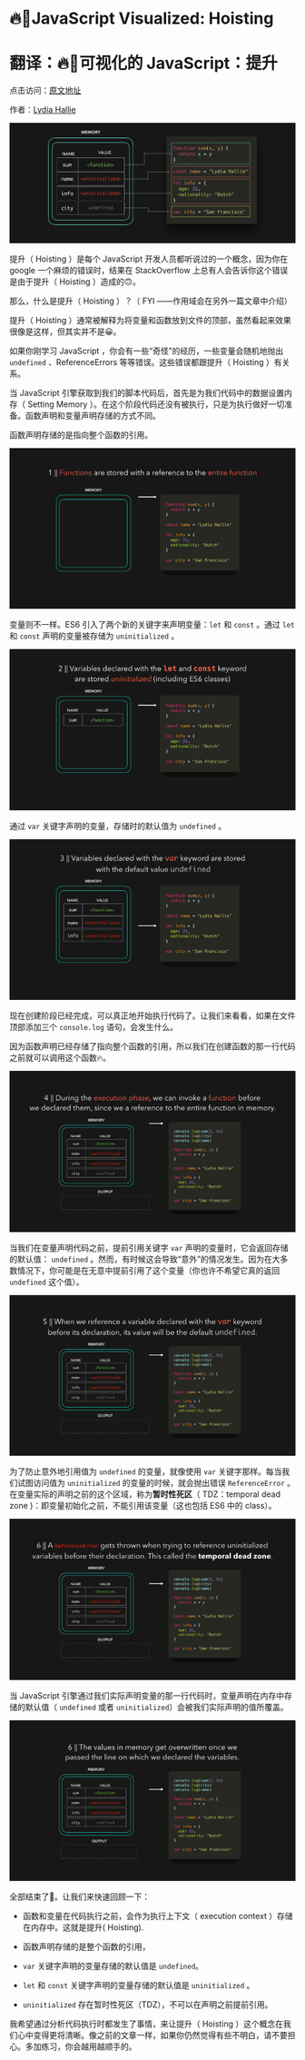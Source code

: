 # 🔥🕺JavaScript Visualized: Hoisting
# 翻译：🔥🕺可视化的 JavaScript：提升

点击访问：[原文地址](https://dev.to/lydiahallie/javascript-visualized-hoisting-478h)

作者：[Lydia Hallie](@lydiahallie)

![GIF 01](./illustrations/JSVisual02Hoist/gif01.png)

提升（ Hoisting ）是每个 JavaScript 开发人员都听说过的一个概念，因为你在 google 一个麻烦的错误时，结果在 StackOverflow 上总有人会告诉你这个错误是由于提升（ Hoisting ）造成的🙃。

那么，什么是提升（ Hoisting ）？（ FYI ——作用域会在另外一篇文章中介绍）

提升（ Hoisting ）通常被解释为将变量和函数放到文件的顶部，虽然看起来效果很像是这样，但其实并不是😀。

如果你刚学习 JavaScript ，你会有一些“奇怪”的经历，一些变量会随机地抛出 `undefined` 、ReferenceErrors 等等错误。这些错误都跟提升（ Hoisting ）有关系。

当 JavaScript 引擎获取到我们的脚本代码后，首先是为我们代码中的数据设置内存（ Setting Memory ）。在这个阶段代码还没有被执行，只是为执行做好一切准备。函数声明和变量声明存储的方式不同。

函数声明存储的是指向整个函数的引用。

![GIF 02](./illustrations/JSVisual02Hoist/gif02.gif)

变量则不一样。ES6 引入了两个新的关键字来声明变量：`let` 和 `const` 。通过 `let` 和 `const` 声明的变量被存储为 `uninitialized` 。

![GIF 03](./illustrations/JSVisual02Hoist/gif03.gif)

通过 `var` 关键字声明的变量，存储时的默认值为 `undefined` 。

![GIF 04](./illustrations/JSVisual02Hoist/gif04.gif)

现在创建阶段已经完成，可以真正地开始执行代码了。让我们来看看，如果在文件顶部添加三个 `console.log` 语句，会发生什么。

因为函数声明已经存储了指向整个函数的引用，所以我们在创建函数的那一行代码之前就可以调用这个函数🔥。

![GIF 05](./illustrations/JSVisual02Hoist/gif05.gif)

当我们在变量声明代码之前，提前引用关键字 `var` 声明的变量时，它会返回存储的默认值： `undefined` 。然而，有时候这会导致“意外”的情况发生。因为在大多数情况下，你可能是在无意中提前引用了这个变量（你也许不希望它真的返回 `undefined` 这个值）。

![GIF 06](./illustrations/JSVisual02Hoist/gif06.gif)

为了防止意外地引用值为 `undefined` 的变量，就像使用 `var` 关键字那样。每当我们试图访问值为 `uninitialized` 的变量的时候，就会抛出错误 `ReferenceError` 。在变量实际的声明之前的这个区域，称为**暂时性死区**（ TDZ：temporal dead zone )：即变量初始化之前，不能引用该变量（这也包括 ES6 中的 class）。

![GIF 07](./illustrations/JSVisual02Hoist/gif07.gif)

当 JavaScript 引擎通过我们实际声明变量的那一行代码时，变量声明在内存中存储的默认值（ `undefined` 或者 `uninitialized`）会被我们实际声明的值所覆盖。

![GIF 08](./illustrations/JSVisual02Hoist/gif08.gif)

全部结束了🎉。让我们来快速回顾一下：

* 函数和变量在代码执行之前，会作为执行上下文（ execution context ）存储在内存中。这就是提升( Hoisting).

* 函数声明存储的是整个函数的引用，

* `var` 关键字声明的变量存储的默认值是 `undefined`。

* `let` 和 `const` 关键字声明的变量存储的默认值是 `uninitialized` 。

* `uninitialized` 存在暂时性死区（TDZ），不可以在声明之前提前引用。

我希望通过分析代码执行时都发生了事情，来让提升（ Hoisting ）这个概念在我们心中变得更将清晰。像之前的文章一样，如果你仍然觉得有些不明白，请不要担心。多加练习，你会越用越顺手的。
